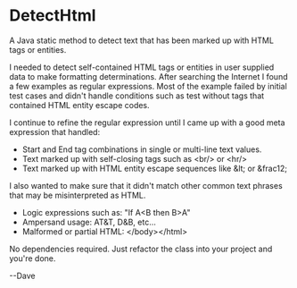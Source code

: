 DetectHtml
==========

A Java static method to detect text that has been marked up with HTML tags
or entities.

I needed to detect self-contained HTML tags or entities in user supplied data
to make formatting determinations.  After searching the Internet I found a
few examples as regular expressions.  Most of the example failed by initial
test cases and didn't handle conditions such as test without tags that
contained HTML entity escape codes.

I continue to refine the regular expression until I came up with a good meta
expression that handled:

- Start and End tag combinations in single or multi-line text values.
- Text marked up with self-closing tags such as &lt;br/&gt; or &lt;hr/&gt;
- Text marked up with HTML entity escape sequences like &amp;lt; or &amp;frac12;

I also wanted to make sure that it didn't match other common text phrases
that may be misinterpreted as HTML.

- Logic expressions such as:  "If A&lt;B then B&gt;A"
- Ampersand usage:  AT&amp;T,  D&amp;B, etc...
- Malformed or partial HTML: &lt;/body&gt;&lt;/html&gt;

No dependencies required.  Just refactor the class into your project and
you're done.

--Dave

